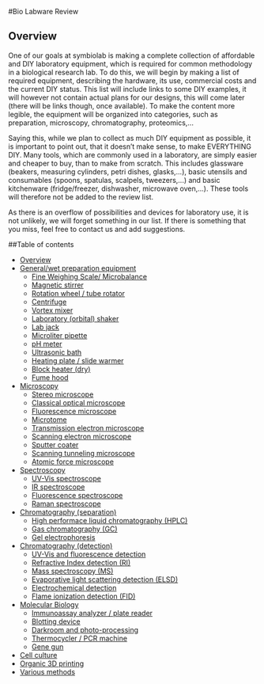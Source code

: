 #Bio Labware Review

## Overview
One of our goals at symbiolab is making a complete collection of affordable and DIY laboratory equipment, which is required for common methodology in a biological research lab. To do this, we will begin by making a list of required equipment, describing the hardware, its use, commercial costs and the current DIY status. This list will include links to some DIY examples, it will however not contain actual plans for our designs, this will come later (there will be links though, once available). To make the content more legible, the equipment will be organized into categories, such as preparation, microscopy, chromatography, proteomics,...

Saying this, while we plan to collect as much DIY equipment as possible, it is important to point out, that it doesn’t make sense, to make EVERYTHING DIY. Many tools, which are commonly used in a laboratory, are simply easier and cheaper to buy, than to make from scratch. This includes glassware (beakers, measuring cylinders, petri dishes, glasks,...), basic utensils and consumables (spoons, spatulas, scalpels, tweezers,...) and basic kitchenware (fridge/freezer, dishwasher, microwave oven,...). These tools will therefore not be added to the review list.

As there is an overflow of possibilities and devices for laboratory use, it is not unlikely, we will forget something in our list. If there is something that you miss, feel free to contact us and add suggestions.

##Table of contents

- [Overview](https://github.com/symbiolab/bio-labware/blob/master/000_bio-labware_overview.md)
- [General/wet preparation equipment](https://github.com/symbiolab/bio-labware/blob/master/010_general_preparation.md)
  * [Fine Weighing Scale/ Microbalance](https://github.com/symbiolab/bio-labware/blob/master/010_general_preparation.md#Microbalance)
  * [Magnetic stirrer](https://github.com/symbiolab/bio-labware/blob/master/010_general_preparation.md#Magnetic-stirrer)
  * [Rotation wheel / tube rotator](https://github.com/symbiolab/bio-labware/blob/master/010_general_preparation.md#rotation-wheel)
  * [Centrifuge](https://github.com/symbiolab/bio-labware/blob/master/010_general_preparation.md#Centrifuge)
  * [Vortex mixer](https://github.com/symbiolab/bio-labware/blob/master/010_general_preparation.md#Vortex-mixer)
  * [Laboratory (orbital) shaker](https://github.com/symbiolab/bio-labware/blob/master/010_general_preparation.md#shaker)
  * [Lab jack](https://github.com/symbiolab/bio-labware/blob/master/010_general_preparation.md#Lab-jack)
  * [Microliter pipette](https://github.com/symbiolab/bio-labware/blob/master/010_general_preparation.md#Microliter-pipette)
  * [pH meter](https://github.com/symbiolab/bio-labware/blob/master/010_general_preparation.md#pH-meter)
  * [Ultrasonic bath](https://github.com/symbiolab/bio-labware/blob/master/010_general_preparation.md#Ultrasonic-bath)
  * [Heating plate / slide warmer](https://github.com/symbiolab/bio-labware/blob/master/010_general_preparation.md#heat-plate)
  * [Block heater (dry)](https://github.com/symbiolab/bio-labware/blob/master/010_general_preparation.md#heat-block)
  * [Fume hood](https://github.com/symbiolab/bio-labware/blob/master/010_general_preparation.md#fume-hood)
- [Microscopy](https://github.com/symbiolab/bio-labware/blob/master/020_microscopy.md)
  * [Stereo microscope](https://github.com/symbiolab/bio-labware/blob/master/020_microscopy.md#Stereo-microscope)
  * [Classical optical microscope](https://github.com/symbiolab/bio-labware/blob/master/020_microscopy.md#Optical-microscope)
  * [Fluorescence microscope](https://github.com/symbiolab/bio-labware/blob/master/020_microscopy.md#Fluorescence-microscope)
  * [Microtome](https://github.com/symbiolab/bio-labware/blob/master/020_microscopy.md#Microtome)
  * [Transmission electron microscope](https://github.com/symbiolab/bio-labware/blob/master/020_microscopy.md#TEM)
  * [Scanning electron microscope](https://github.com/symbiolab/bio-labware/blob/master/020_microscopy.md#SEM)
  * [Sputter coater](https://github.com/symbiolab/bio-labware/blob/master/020_microscopy.md#Sputter-coater)
  * [Scanning tunneling microscope](https://github.com/symbiolab/bio-labware/blob/master/020_microscopy.md#STM)
  * [Atomic force microscope](https://github.com/symbiolab/bio-labware/blob/master/020_microscopy.md#AFM)
- [Spectroscopy](https://github.com/symbiolab/bio-labware/blob/master/030_spectroscopy.md)
  * [UV-Vis spectroscope](https://github.com/symbiolab/bio-labware/blob/master/030_spectroscopy.md#UV-Vis-spect)
  * [IR spectroscope](https://github.com/symbiolab/bio-labware/blob/master/030_spectroscopy.md#IR-spect)
  * [Fluorescence spectroscope](https://github.com/symbiolab/bio-labware/blob/master/030_spectroscopy.md#Fluo-spect)
  * [Raman spectroscope](https://github.com/symbiolab/bio-labware/blob/master/030_spectroscopy.md#raman)
- [Chromatography (separation)](https://github.com/symbiolab/bio-labware/blob/master/040_chromatography_sep.md)
  * [High performace liquid chromatography (HPLC)](https://github.com/symbiolab/bio-labware/blob/master/040_chromatography_sep.md#HPLC)
  * [Gas chromatography (GC)](https://github.com/symbiolab/bio-labware/blob/master/040_chromatography_sep.md#GC)
  * [Gel electrophoresis](https://github.com/symbiolab/bio-labware/blob/master/040_chromatography_sep.md#Gel-electrophoresis)
- [Chromatography (detection)](https://github.com/symbiolab/bio-labware/blob/master/050_chromatography_det.md)
  * [UV-Vis and fluorescence detection](https://github.com/symbiolab/bio-labware/blob/master/050_chromatography_det.md#uv-vis-fluo)
  * [Refractive Index detection (RI)](https://github.com/symbiolab/bio-labware/blob/master/050_chromatography_det.md#RI)
  * [Mass spectroscopy (MS)](https://github.com/symbiolab/bio-labware/blob/master/050_chromatography_det.md#MS)
  * [Evaporative light scattering detection (ELSD)](https://github.com/symbiolab/bio-labware/blob/master/050_chromatography_det.md#ELSD)
  * [Electrochemical detection](https://github.com/symbiolab/bio-labware/blob/master/050_chromatography_det.md#ED)
  * [Flame ionization detection (FID)](https://github.com/symbiolab/bio-labware/blob/master/050_chromatography_det.md#FID)
- [Molecular Biology](https://github.com/symbiolab/bio-labware/blob/master/060_molecular_biology.md)
  * [Immunoassay analyzer / plate reader](https://github.com/symbiolab/bio-labware/blob/master/060_molecular_biology.md#ELISA)
  * [Blotting device](https://github.com/symbiolab/bio-labware/blob/master/060_molecular_biology.md#blot)
  * [Darkroom and photo-processing](https://github.com/symbiolab/bio-labware/blob/master/060_molecular_biology.md#darkroom)
  * [Thermocycler / PCR machine](https://github.com/symbiolab/bio-labware/blob/master/060_molecular_biology.md#PCR)
  * [Gene gun](https://github.com/symbiolab/bio-labware/blob/master/060_molecular_biology.md#gene-gun)
- [Cell culture](#Cell-culture)
- [Organic 3D printing](#Organic-3D-printing)
- [Various methods](#Various-methods)



<!---
###Title_name <a id="Title-name-no-spaces"></a>

####1. Background

Keywords: 

####2. Commercial variants

####3. Available DIY resources

![Name-of-displayed-image](images/image.jpg)

_"[Image title](http://..) by "[Image owner](http://..)" is licensed under [CC BY-NC-SA 4.0](http://openqcm.com/)_

####4. Is DIY good enough and reasonable?

####5. Plan
-->
